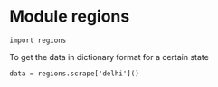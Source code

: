 # Module regions

```
import regions
```

To get the data in dictionary format for a certain state

```
data = regions.scrape['delhi']()
```
